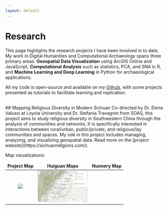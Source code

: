 ```yaml
---
layout: default
---
```


<style>
td, th {
   border: none!important;
}
</style>

# Research

This page highlights the research projects I have been involved in to date. My work in Digital Humanities and Computational Archaeology spans three primary areas: **Geospatial Data Visualization** using ArcGIS Online and JavaScript, **Computational Analysis** such as statistics, PCA, and SNA in R, and **Machine Learning and Deep Learning** in Python for archaeological applications.

All my code is open-source and available on my [Github](https://github.com/ywzhou997), with some projects presented as tutorials to facilitate learning and replication.

<br>
## Mapping Religious Diversity in Modern Sichuan
Co-directed by Dr. Elena Valussi at Loyola University and Dr. Stefania Travagnin from SOAS, this project aims to study religious diversity in Southwestern China through the analysis of communities and networks. It is specifically interested in interactions between rural/urban, public/private, and religious/lay communities and spaces. My role in this project includes managing, analyzing, and visualizing geospatial data. Read more on the [project website](https://sichuanreligions.com/).

Map visualizations:


Project Map|  Huiguan Maps  | Nunnery Map
:-------------------------:|:-------------------------:|:-------------------------:
[<img src="assets/img/SichuanReligionProjectMap.png" style="height:100px">](https://ywzhou997.github.io/SichuanReligions/ProjectMap.html)  | [<img src="assets/img/NunsandNunneries.png" style="height:100px">]([https://...Ocean.png](https://ywzhou997.github.io/SichuanReligions/NunsAndNunneries.html))












